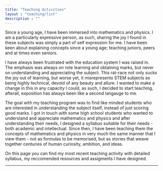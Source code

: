 ```yaml
---
title: "Teaching Activities"
layout : "teaching/list"
description : ""
---
```


Since a young age, I have been immersed into mathematics and physics. I am a particularly expressive person, as such, sharing the joy I found in these subjects was simply a part of self expression for me. I have been keen about explaining concepts since a young age; teaching juniors, peers and at times even seniors. 

I have always been frustrated with the education system I was raised in. The emphasis was always on rote learning and obtaining marks, but never on understanding and appreciating the subject. This rat-race not only sucks the joy out of learning, but worse yet, it misrepresents STEM subjects as being highly technical, devoid of any beauty and allure. I wanted to make a change in this in any capacity I could, as such, I decided to start teaching, afterall, exposition has always been like a second langauge to me.

The goal with my teaching program was to find like minded students who are interested in understanding the subject itself, instead of just scoring good marks. I got in touch with some high school students who wanted to understand and appreciate mathematics and physics and after understanding their needs, I designed a syllabus suitable for their needs - both academic and intellectual. Since then, I have been teaching them the concepts of mathematics and physics in very much the same manner that I view them - not as formulas to be memorised, but as stories that weave together centuries of human curiosity, ambition, and ideas. 

On this page you can find my most recent teaching activity with detailed syllabus, my reccomended resources and assigments I have designed. 

---

